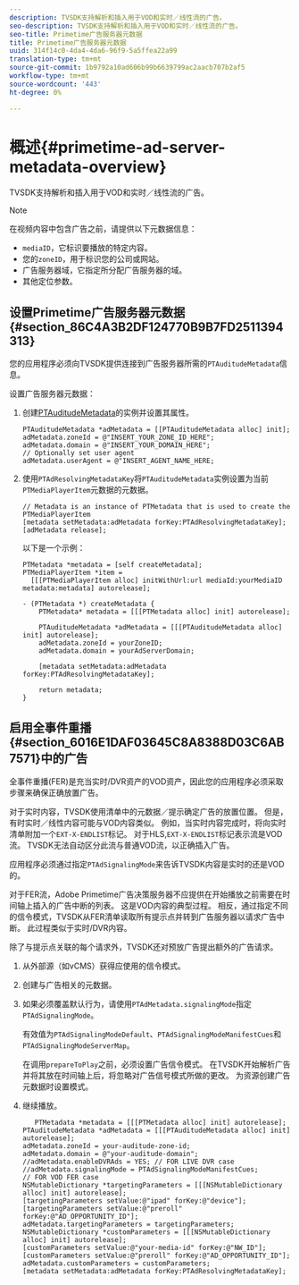 ```yaml
---
description: TVSDK支持解析和插入用于VOD和实时／线性流的广告。
seo-description: TVSDK支持解析和插入用于VOD和实时／线性流的广告。
seo-title: Primetime广告服务器元数据
title: Primetime广告服务器元数据
uuid: 314f14c0-4da4-4da6-96f9-5a5ffea22a99
translation-type: tm+mt
source-git-commit: 1b9792a10ad606b99b6639799ac2aacb707b2af5
workflow-type: tm+mt
source-wordcount: '443'
ht-degree: 0%

---
```



# 概述{#primetime-ad-server-metadata-overview}

TVSDK支持解析和插入用于VOD和实时／线性流的广告。

>[!NOTE]
>
>在视频内容中包含广告之前，请提供以下元数据信息：
>
>* `mediaID`，它标识要播放的特定内容。
>* 您的`zoneID`，用于标识您的公司或网站。
>* 广告服务器域，它指定所分配广告服务器的域。
>* 其他定位参数。

>



## 设置Primetime广告服务器元数据{#section_86C4A3B2DF124770B9B7FD2511394313}

您的应用程序必须向TVSDK提供连接到广告服务器所需的`PTAuditudeMetadata`信息。

设置广告服务器元数据：

1. 创建[PTAuditudeMetadata](https://help.adobe.com/en_US/primetime/api/psdk/appledoc/Classes/PTAuditudeMetadata.html)的实例并设置其属性。

   ```
   PTAuditudeMetadata *adMetadata = [[PTAuditudeMetadata alloc] init];  
   adMetadata.zoneId = @"INSERT_YOUR_ZONE_ID_HERE"; 
   adMetadata.domain = @"INSERT_YOUR_DOMAIN_HERE"; 
   // Optionally set user agent 
   adMetadata.userAgent = @"INSERT_AGENT_NAME_HERE; 
   ```

1. 使用`PTAdResolvingMetadataKey`将`PTAuditudeMetadata`实例设置为当前`PTMediaPlayerItem`元数据的元数据。

   ```
   // Metadata is an instance of PTMetadata that is used to create the PTMediaPlayerItem 
   [metadata setMetadata:adMetadata forKey:PTAdResolvingMetadataKey];  
   [adMetadata release];
   ```

   以下是一个示例：

   ```
   PTMetadata *metadata = [self createMetadata]; 
   PTMediaPlayerItem *item =  
     [[[PTMediaPlayerItem alloc] initWithUrl:url mediaId:yourMediaID metadata:metadata] autorelease]; 
   
   - (PTMetadata *) createMetadata { 
       PTMetadata* metadata = [[[PTMetadata alloc] init] autorelease]; 
   
       PTAuditudeMetadata *adMetadata = [[[PTAuditudeMetadata alloc] init] autorelease];  
       adMetadata.zoneId = yourZoneID; 
       adMetadata.domain = yourAdServerDomain; 
   
       [metadata setMetadata:adMetadata forKey:PTAdResolvingMetadataKey]; 
   
       return metadata; 
   }
   ```

## 启用全事件重播{#section_6016E1DAF03645C8A8388D03C6AB7571}中的广告

全事件重播(FER)是充当实时/DVR资产的VOD资产，因此您的应用程序必须采取步骤来确保正确放置广告。

对于实时内容，TVSDK使用清单中的元数据／提示确定广告的放置位置。 但是，有时实时／线性内容可能与VOD内容类似。 例如，当实时内容完成时，将向实时清单附加一个`EXT-X-ENDLIST`标记。 对于HLS,`EXT-X-ENDLIST`标记表示流是VOD流。 TVSDK无法自动区分此流与普通VOD流，以正确插入广告。

应用程序必须通过指定`PTAdSignalingMode`来告诉TVSDK内容是实时的还是VOD的。

对于FER流，Adobe Primetime广告决策服务器不应提供在开始播放之前需要在时间轴上插入的广告中断的列表。 这是VOD内容的典型过程。 相反，通过指定不同的信令模式，TVSDK从FER清单读取所有提示点并转到广告服务器以请求广告中断。 此过程类似于实时/DVR内容。

除了与提示点关联的每个请求外，TVSDK还对预放广告提出额外的广告请求。

1. 从外部源（如vCMS）获得应使用的信令模式。
1. 创建与广告相关的元数据。
1. 如果必须覆盖默认行为，请使用`PTAdMetadata.signalingMode`指定`PTAdSignalingMode`。

   有效值为`PTAdSignalingModeDefault`、`PTAdSignalingModeManifestCues`和`PTAdSignalingModeServerMap`。

   在调用`prepareToPlay`之前，必须设置广告信令模式。 在TVSDK开始解析广告并将其放在时间轴上后，将忽略对广告信号模式所做的更改。 为资源创建广告元数据时设置模式。

1. 继续播放。

   ```
      PTMetadata *metadata = [[[PTMetadata alloc] init] autorelease]; 
   PTAuditudeMetadata *adMetadata = [[[PTAuditudeMetadata alloc] init] autorelease]; 
   adMetadata.zoneId = your-auditude-zone-id; 
   adMetadata.domain = @"your-auditude-domain"; 
   //adMetadata.enableDVRAds = YES; // FOR LIVE DVR case 
   //adMetadata.signalingMode = PTAdSignalingModeManifestCues;  
   // FOR VOD FER case 
   NSMutableDictionary *targetingParameters = [[[NSMutableDictionary alloc] init] autorelease]; 
   [targetingParameters setValue:@"ipad" forKey:@"device"]; 
   [targetingParameters setValue:@"preroll" forKey:@"AD_OPPORTUNITY_ID"]; 
   adMetadata.targetingParameters = targetingParameters; 
   NSMutableDictionary *customParameters = [[[NSMutableDictionary alloc] init] autorelease]; 
   [customParameters setValue:@"your-media-id" forKey:@"NW_ID"]; 
   [customParameters setValue:@"preroll" forKey:@"AD_OPPORTUNITY_ID"]; 
   adMetadata.customParameters = customParameters; 
   [metadata setMetadata:adMetadata forKey:PTAdResolvingMetadataKey]; 
   ```

